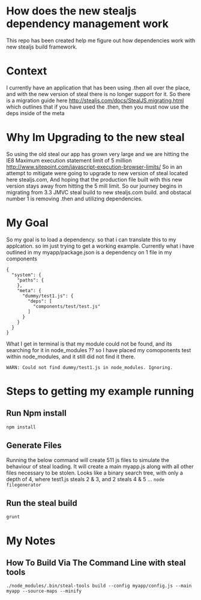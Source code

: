 # How does the new stealjs dependency management work
This repo has been created help me figure out how dependencies work with new stealjs build framework. 

# Context
I currently have an application that has been using .then all over the place, and with the new version of steal there is no longer support for it. 
So there is a migration guide here http://stealjs.com/docs/StealJS.migrating.html  which outlines that if you have used the .then, then you must now use the deps inside of the meta

# Why Im Upgrading to the new steal
So using the old steal our app has grown very large and we are hitting the IE8 Maximum execution statement limit of 5 million http://www.sitepoint.com/javascript-execution-browser-limits/
So in an attempt to mitigate were going to upgrade to new version of steal located here stealjs.com, And hoping that the production file built with this new version stays away from hitting the 5 mill limit.
So our journey begins in migrating from 3.3 JMVC steal build to new stealjs.com build. and obstacal number 1 is removing .then and utilizing dependencies.


# My Goal
So my goal is to load a dependency. so that i can translate this to my applcation. so im just trying to get a working example. 
Currently what i have outlined in my myapp/package.json is a dependency on 1 file in my components
```
{
  "system": {
    "paths": {
    },
    "meta": {
      "dummy/test1.js": {
        "deps": [
          "components/test/test.js"
        ]
      }
    }
  }
}
```
What I get in terminal is that my module could not be found, and its searching for it in node_modules ?? so I have placed my comoponents test within node_modules, and it still did not find it there. 
```
WARN: Could not find dummy/test1.js in node_modules. Ignoring.
```

# Steps to getting my example running
## Run Npm install
``` npm install ```

## Generate Files
Running the below command will create 511 js files to simulate the behaviour of steal loading. It will create a main myapp.js along with all other files necessary to be stolen.
Looks like a binary search tree, with only a depth of 4, where test1.js steals 2 & 3, and 2 steals  4 & 5 ...
``` node filegenerator ```

## Run the steal build
```
grunt
```

# My Notes
## How To Build Via The Command Line with steal tools
```
./node_modules/.bin/steal-tools build --config myapp/config.js --main myapp --source-maps --minify
 ```




